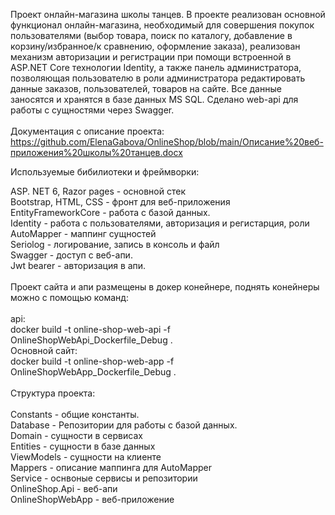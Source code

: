 Проект онлайн-магазина школы танцев. 
В проекте реализован основной функционал онлайн-магазина, необходимый для совершения покупок пользователями (выбор товара, поиск по каталогу, добавление в корзину/избранное/к сравнению, оформление заказа), реализован механизм авторизации и регистрации при помощи встроенной в ASP.NET Core технологии Identity, а также панель администратора, позволяющая пользователю в роли администратора редактировать данные заказов, пользователей, товаров на сайте. 
Все данные заносятся и хранятся в базе данных MS SQL. Сделано web-api для работы с сущностями через Swagger.
<br><br>
Документация с описание проекта:
<br>https://github.com/ElenaGabova/OnlineShop/blob/main/Описание%20веб-приложения%20школы%20танцев.docx

Используемые бибилиотеки и фреймворки:

ASP. NET 6, Razor pages - основной стек
<br>
Bootstrap, HTML, CSS - фронт для веб-приложения
<br>
EntityFrameworkCore - работа с базой данных.
<br>
Identity - работа с пользователями, авторизация и регистарция, роли
<br>
AutoMapper - маппинг сущностей
<br>
Seriolog - логирование, запись в консоль и файл 
<br>
Swagger - доступ с веб-апи.
<br>
Jwt bearer - авторизация в апи.
<br>
<br>
Проект сайта и апи размещены в докер конейнере, поднять конейнеры можно с помощью команд:
<br>
<br>api: 
<br>docker build -t online-shop-web-api -f OnlineShopWebApi_Dockerfile_Debug .
<br>
Основной сайт: 
<br>docker build -t online-shop-web-app -f OnlineShopWebApp_Dockerfile_Debug .
<br><br>
Структура проекта:
<br>
<br>Constants        </t></t>- общие константы.
<br>Database         </t></t>- Репозитории для работы с базой данных. 
<br>Domain           - сущности в сервисах
<br>Entities         - сущности в базе данных
<br>ViewModels       - сущности на клиенте
<br>Mappers          - описание маппинга для AutoMapper
<br>Service          - оснвоные сервисы и репозитории
<br>OnlineShop.Api   - веб-апи
<br>OnlineShopWebApp - веб-приложение










